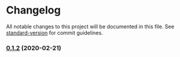 # Changelog

All notable changes to this project will be documented in this file. See [standard-version](https://github.com/conventional-changelog/standard-version) for commit guidelines.

### [0.1.2](https://github.com/signalnerve/swap/compare/v0.1.1-alpha.0...v0.1.2) (2020-02-21)
